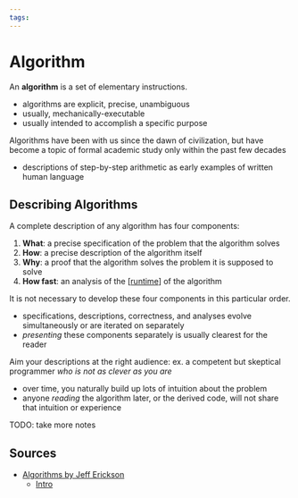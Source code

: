 ```yaml
---
tags:
---
```


# Algorithm

An **algorithm** is a set of elementary instructions.

- algorithms are explicit, precise, unambiguous
- usually, mechanically-executable
- usually intended to accomplish a specific purpose

Algorithms have been with us since the dawn of civilization, but have become a topic of formal academic study only within the past few decades

- descriptions of step-by-step arithmetic as early examples of written human language

## Describing Algorithms

A complete description of any algorithm has four components:

1. **What**: a precise specification of the problem that the algorithm solves
2. **How**: a precise description of the algorithm itself
3. **Why**: a proof that the algorithm solves the problem it is supposed to solve
4. **How fast**: an analysis of the [[runtime]] of the algorithm

It is not necessary to develop these four components in this particular order.

- specifications, descriptions, correctness, and analyses evolve simultaneously or are iterated on separately
- _presenting_ these components separately is usually clearest for the reader

Aim your descriptions at the right audience: ex. a competent but skeptical programmer _who is not as clever as you are_

- over time, you naturally build up lots of intuition about the problem
- anyone _reading_ the algorithm later, or the derived code, will not share that intuition or experience

TODO: take more notes

## Sources

- [Algorithms by Jeff Erickson](https://jeffe.cs.illinois.edu/teaching/algorithms/)
  - [Intro](https://jeffe.cs.illinois.edu/teaching/algorithms/book/00-intro.pdf)

[//begin]: # "Autogenerated link references for markdown compatibility"
[runtime]: runtime "Runtime"
[//end]: # "Autogenerated link references"